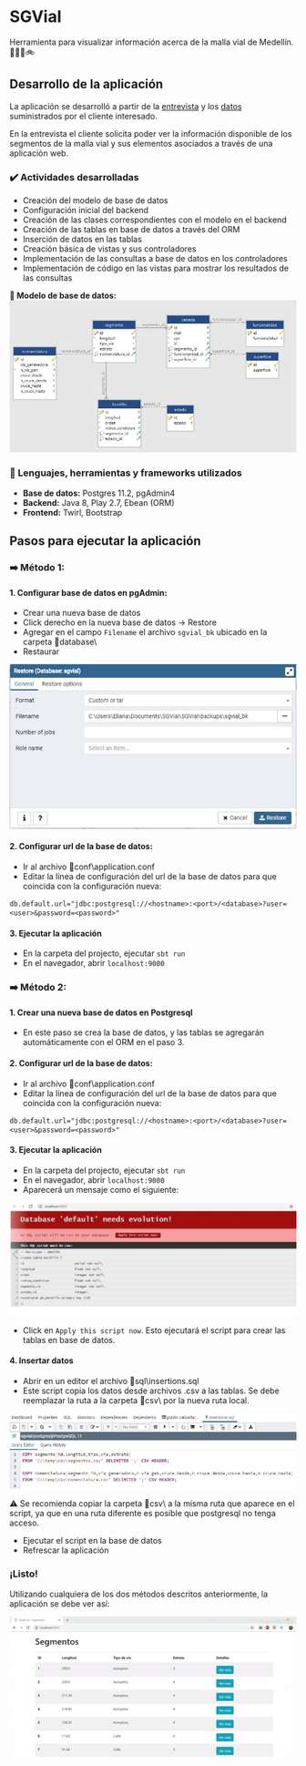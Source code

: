 # SGVial 

Herramienta para visualizar información acerca de la malla vial de Medellín. :vertical_traffic_light::red_car::truck::bike:

## Desarrollo de la aplicación

La aplicación se desarrolló a partir de la [entrevista][1] y los [datos][2] suministrados por el cliente interesado.

En la entrevista el cliente solicita poder ver la información disponible de los segmentos de la malla vial y sus elementos asociados a través de una aplicación web.

### :heavy_check_mark: Actividades desarrolladas 

* Creación del modelo de base de datos
* Configuración inicial del backend
* Creación de las clases correspondientes con el modelo en el backend
* Creación de las tablas en base de datos a través del ORM
* Inserción de datos en las tablas
* Creación básica de vistas y sus controladores
* Implementación de las consultas a base de datos en los controladores
* Implementación de código en las vistas para mostrar los resultados de las consultas

__:pushpin: Modelo de base de datos:__
![Modelo ER][ER]

### :wrench: Lenguajes, herramientas y frameworks utilizados 

* __Base de datos:__ Postgres 11.2, pgAdmin4
* __Backend:__ Java 8, Play 2.7, Ebean (ORM)
* __Frontend:__ Twirl, Bootstrap


## Pasos para ejecutar la aplicación

### :arrow_right: Método 1:

#### 1. Configurar base de datos en pgAdmin:

* Crear una nueva base de datos
* Click derecho en la nueva base de datos -> Restore
* Agregar en el campo `Filename` el archivo `sgvial_bk` ubicado en la carpeta :file_folder:database\
* Restaurar

![Restore database][restore]

#### 2. Configurar url de la base de datos:

* Ir al archivo :file_folder:conf\application.conf
* Editar la línea de configuración del url de la base de datos para que coincida con la configuración nueva:

```
db.default.url="jdbc:postgresql://<hostname>:<port>/<database>?user=<user>&password=<password>"
```
#### 3. Ejecutar la aplicación

* En la carpeta del projecto, ejecutar `sbt run`
* En el navegador, abrir `localhost:9000`


### :arrow_right: Método 2:

#### 1. Crear una nueva base de datos en Postgresql
* En este paso se crea la base de datos, y las tablas se agregarán automáticamente con el ORM en el paso 3.

#### 2. Configurar url de la base de datos:

* Ir al archivo :file_folder:conf\application.conf
* Editar la línea de configuración del url de la base de datos para que coincida con la configuración nueva:

```
db.default.url="jdbc:postgresql://<hostname>:<port>/<database>?user=<user>&password=<password>"
```

#### 3. Ejecutar la aplicación

* En la carpeta del projecto, ejecutar `sbt run`
* En el navegador, abrir `localhost:9000`
* Aparecerá un mensaje como el siguiente:

![Migración de la base de datos][evolution]

* Click en `Apply this script now`. Esto ejecutará el script para crear las tablas en base de datos.

#### 4. Insertar datos

* Abrir en un editor el archivo :file_folder:sql\insertions.sql
* Este script copia los datos desde archivos .csv a las tablas. Se debe reemplazar la ruta a la carpeta :file_folder:csv\ por la nueva ruta local.


![Script de inserción][insertions]

:warning: Se recomienda copiar la carpeta :file_folder:csv\ a la misma ruta que aparece en el script, ya que en una ruta diferente es posible que postgresql no tenga acceso.

* Ejecutar el script en la base de datos
* Refrescar la aplicación

### ¡Listo!

Utilizando cualquiera de los dos métodos descritos anteriormente, la aplicación se debe ver así:

![SGVial app][app]


[1]: https://drive.google.com/file/d/19wdfAKOND3hYrgpUnLMHqAe0Y7-Zft4D/view
[2]: https://drive.google.com/file/d/1ToTkKGbi8Ju2aZZw6LGlbALOrf7skm1x/view
[ER]: https://github.com/elianalopezv/SGVial/blob/master/screens/ER.JPG
[restore]: https://github.com/elianalopezv/SGVial/blob/master/screens/restore.JPG
[evolution]: https://github.com/elianalopezv/SGVial/blob/master/screens/evolution.JPG
[insertions]: https://github.com/elianalopezv/SGVial/blob/master/screens/insertions.JPG
[app]: https://github.com/elianalopezv/SGVial/blob/master/screens/sgvial-app.gif
